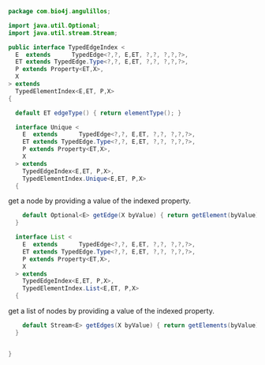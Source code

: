 
```java
package com.bio4j.angulillos;

import java.util.Optional;
import java.util.stream.Stream;

public interface TypedEdgeIndex <
  E  extends      TypedEdge<?,?, E,ET, ?,?, ?,?,?>,
  ET extends TypedEdge.Type<?,?, E,ET, ?,?, ?,?,?>,
  P extends Property<ET,X>,
  X
> extends
  TypedElementIndex<E,ET, P,X>
{

  default ET edgeType() { return elementType(); }

  interface Unique <
    E  extends      TypedEdge<?,?, E,ET, ?,?, ?,?,?>,
    ET extends TypedEdge.Type<?,?, E,ET, ?,?, ?,?,?>,
    P extends Property<ET,X>,
    X
  > extends
    TypedEdgeIndex<E,ET, P,X>,
    TypedElementIndex.Unique<E,ET, P,X>
  {
```

get a node by providing a value of the indexed property.

```java
    default Optional<E> getEdge(X byValue) { return getElement(byValue); }
  }

  interface List <
    E  extends      TypedEdge<?,?, E,ET, ?,?, ?,?,?>,
    ET extends TypedEdge.Type<?,?, E,ET, ?,?, ?,?,?>,
    P extends Property<ET,X>,
    X
  > extends
    TypedEdgeIndex<E,ET, P,X>,
    TypedElementIndex.List<E,ET, P,X>
  {
```

get a list of nodes by providing a value of the indexed property.

```java
    default Stream<E> getEdges(X byValue) { return getElements(byValue); }
  }


}

```




[test/java/com/bio4j/angulillos/Twitter.java]: ../../../../../test/java/com/bio4j/angulillos/Twitter.java.md
[test/java/com/bio4j/angulillos/TwitterGraphTestSuite.java]: ../../../../../test/java/com/bio4j/angulillos/TwitterGraphTestSuite.java.md
[main/java/com/bio4j/angulillos/TypedElement.java]: TypedElement.java.md
[main/java/com/bio4j/angulillos/Arity.java]: Arity.java.md
[main/java/com/bio4j/angulillos/UntypedGraphSchema.java]: UntypedGraphSchema.java.md
[main/java/com/bio4j/angulillos/AnyElementType.java]: AnyElementType.java.md
[main/java/com/bio4j/angulillos/UntypedGraph.java]: UntypedGraph.java.md
[main/java/com/bio4j/angulillos/TypedEdgeIndex.java]: TypedEdgeIndex.java.md
[main/java/com/bio4j/angulillos/Labeled.java]: Labeled.java.md
[main/java/com/bio4j/angulillos/TypedVertex.java]: TypedVertex.java.md
[main/java/com/bio4j/angulillos/TypedEdge.java]: TypedEdge.java.md
[main/java/com/bio4j/angulillos/TypedVertexIndex.java]: TypedVertexIndex.java.md
[main/java/com/bio4j/angulillos/conversions.java]: conversions.java.md
[main/java/com/bio4j/angulillos/TypedVertexQuery.java]: TypedVertexQuery.java.md
[main/java/com/bio4j/angulillos/QueryPredicate.java]: QueryPredicate.java.md
[main/java/com/bio4j/angulillos/AnyEdgeType.java]: AnyEdgeType.java.md
[main/java/com/bio4j/angulillos/TypedGraph.java]: TypedGraph.java.md
[main/java/com/bio4j/angulillos/AnyProperty.java]: AnyProperty.java.md
[main/java/com/bio4j/angulillos/AnyVertexType.java]: AnyVertexType.java.md
[main/java/com/bio4j/angulillos/TypedElementIndex.java]: TypedElementIndex.java.md
[main/java/com/bio4j/angulillos/Property.java]: Property.java.md